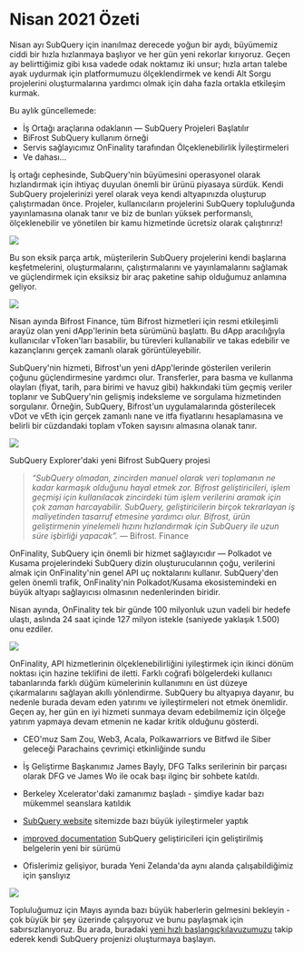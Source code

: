 # Nisan 2021 Özeti

Nisan ayı SubQuery için inanılmaz derecede yoğun bir aydı, büyümemiz ciddi bir hızla hızlanmaya başlıyor ve her gün yeni rekorlar kırıyoruz. Geçen ay belirttiğimiz gibi kısa vadede odak noktamız iki unsur; hızla artan talebe ayak uydurmak için platformumuzu ölçeklendirmek ve kendi Alt Sorgu projelerini oluşturmalarına yardımcı olmak için daha fazla ortakla etkileşim kurmak.

Bu aylık güncellemede:

- İş Ortağı araçlarına odaklanın — SubQuery Projeleri Başlatılır
- BiFrost SubQuery kullanım örneği
- Servis sağlayıcımız OnFinality tarafından Ölçeklenebilirlik İyileştirmeleri
- Ve dahası…

İş ortağı cephesinde, SubQuery'nin büyümesini operasyonel olarak hızlandırmak için ihtiyaç duyulan önemli bir ürünü piyasaya sürdük. Kendi SubQuery projelerinizi yerel olarak veya kendi altyapınızda oluşturup çalıştırmadan önce. Projeler, kullanıcıların projelerini SubQuery topluluğunda yayınlamasına olanak tanır ve biz de bunları yüksek performanslı, ölçeklenebilir ve yönetilen bir kamu hizmetinde ücretsiz olarak çalıştırırız!

![](https://miro.medium.com/max/1400/0*zZkmiEq5g2BbAxfl)

Bu son eksik parça artık, müşterilerin SubQuery projelerini kendi başlarına keşfetmelerini, oluşturmalarını, çalıştırmalarını ve yayınlamalarını sağlamak ve güçlendirmek için eksiksiz bir araç paketine sahip olduğumuz anlamına geliyor.

![](https://miro.medium.com/max/1400/0*pDQgyo3phe2ZcMml)

Nisan ayında Bifrost Finance, tüm Bifrost hizmetleri için resmi etkileşimli arayüz olan yeni dApp'lerinin beta sürümünü başlattı. Bu dApp aracılığıyla kullanıcılar vToken'ları basabilir, bu türevleri kullanabilir ve takas edebilir ve kazançlarını gerçek zamanlı olarak görüntüleyebilir.

SubQuery'nin hizmeti, Bifrost'un yeni dApp'lerinde gösterilen verilerin çoğunu güçlendirmesine yardımcı olur. Transferler, para basma ve kullanma olayları (fiyat, tarih, para birimi ve havuz gibi) hakkındaki tüm geçmiş veriler toplanır ve SubQuery'nin gelişmiş indeksleme ve sorgulama hizmetinden sorgulanır. Örneğin, SubQuery, Bifrost'un uygulamalarında gösterilecek vDot ve vEth için gerçek zamanlı nane ve itfa fiyatlarını hesaplamasına ve belirli bir cüzdandaki toplam vToken sayısını almasına olanak tanır.

![](https://miro.medium.com/max/1400/0*heWoX8Kw1nm1iYd9)

SubQuery Explorer'daki yeni Bifrost SubQuery projesi

> _“SubQuery olmadan, zincirden manuel olarak veri toplamanın ne kadar karmaşık olduğunu hayal etmek zor. Bifrost geliştiricileri, işlem geçmişi için kullanılacak zincirdeki tüm işlem verilerini aramak için çok zaman harcayabilir. SubQuery, geliştiricilerin birçok tekrarlayan iş maliyetinden tasarruf etmesine yardımcı olur. Bifrost, ürün geliştirmenin yinelemeli hızını hızlandırmak için SubQuery ile uzun süre işbirliği yapacak”._ — Bifrost. Finance

OnFinality, SubQuery için önemli bir hizmet sağlayıcıdır — Polkadot ve Kusama projelerindeki SubQuery dizin oluşturucularının çoğu, verilerini almak için OnFinality'nin genel API uç noktalarını kullanır. SubQuery'den gelen önemli trafik, OnFinality'nin Polkadot/Kusama ekosistemindeki en büyük altyapı sağlayıcısı olmasının nedenlerinden biridir.

Nisan ayında, OnFinality tek bir günde 100 milyonluk uzun vadeli bir hedefe ulaştı, aslında 24 saat içinde 127 milyon istekle (saniyede yaklaşık 1.500) onu ezdiler.

![](https://miro.medium.com/max/1400/0*FLq4vXluI9CTiBQ8)

OnFinality, API hizmetlerinin ölçeklenebilirliğini iyileştirmek için ikinci dönüm noktası için hazine teklifini de iletti. Farklı coğrafi bölgelerdeki kullanıcı tabanlarında farklı düğüm kümelerinin kullanımını en üst düzeye çıkarmalarını sağlayan akıllı yönlendirme. SubQuery bu altyapıya dayanır, bu nedenle burada devam eden yatırımı ve iyileştirmeleri not etmek önemlidir. Geçen ay, her gün en iyi hizmeti sunmaya devam edebilmemiz için ölçeğe yatırım yapmaya devam etmenin ne kadar kritik olduğunu gösterdi.

- CEO'muz Sam Zou, Web3, Acala, Polkawarriors ve Bitfwd ile Siber geleceği Parachains çevrimiçi etkinliğinde sundu

- İş Geliştirme Başkanımız James Bayly, DFG Talks serilerinin bir parçası olarak DFG ve James Wo ile ocak başı ilginç bir sohbete katıldı.

- Berkeley Xcelerator'daki zamanımız başladı - şimdiye kadar bazı mükemmel seanslara katıldık
- [SubQuery website](https://subquery.network/) sitemizde bazı büyük iyileştirmeler yaptık
- [improved documentation](https://doc.subquery.network/) SubQuery geliştiricileri için geliştirilmiş belgelerin yeni bir sürümü
- Ofislerimiz gelişiyor, burada Yeni Zelanda'da aynı alanda çalışabildiğimiz için şanslıyız

![](https://miro.medium.com/max/1400/0*cOsJ2TLa4yqpY0Ig)

Topluluğumuz için Mayıs ayında bazı büyük haberlerin gelmesini bekleyin - çok büyük bir şey üzerinde çalışıyoruz ve bunu paylaşmak için sabırsızlanıyoruz. Bu arada, buradaki [yeni hızlı başlangıç ​​kılavuzumuzu](https://doc.subquery.network/quickstart.html) takip ederek kendi SubQuery projenizi oluşturmaya başlayın.
